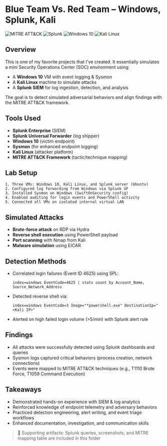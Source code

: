 # Blue Team Vs. Red Team  – Windows, Splunk, Kali

![MITRE ATT&CK](https://img.shields.io/badge/MITRE%20ATT%26CK-mapped-blue) ![Splunk](https://img.shields.io/badge/SIEM-Splunk-orange) ![Windows 10](https://img.shields.io/badge/Endpoint-Windows%2010-blue) ![Kali Linux](https://img.shields.io/badge/Attacker-Kali%20Linux-red)

## Overview
This is one of my favorite projects that I've created. It essentially simulates a mini Security Operations Center (SOC) environment using:
- A **Windows 10** VM with event logging & Sysmon
- A **Kali Linux** machine to simulate attacks
- A **Splunk SIEM** for log ingestion, detection, and analysis

The goal is to detect simulated adversarial behaviors and align findings with the MITRE ATT&CK framework.

## Tools Used
- **Splunk Enterprise** (SIEM)
- **Splunk Universal Forwarder** (log shipper)
- **Windows 10** (victim endpoint)
- **Sysmon** (for enhanced endpoint logging)
- **Kali Linux** (attacker platform)
- **MITRE ATT&CK Framework** (tactic/technique mapping)

## Lab Setup
```plaintext
1. Three VMs: Windows 10, Kali Linux, and Splunk server (Ubuntu)
2. Configured log forwarding from Windows via Splunk UF
3. Installed Sysmon on Windows (SwiftOnSecurity config)
4. Enabled auditing for login events and PowerShell activity
5. Connected all VMs on isolated internal virtual LAN
```

## Simulated Attacks
- **Brute-force attack** on RDP via Hydra
- **Reverse shell execution** using PowerShell payload
- **Port scanning** with Nmap from Kali
- **Malware simulation** using EICAR

## Detection Methods
- Correlated login failures (Event ID 4625) using SPL:
  ```spl
  index=windows EventCode=4625 | stats count by Account_Name, Source_Network_Address
  ```
- Detected reverse shell via:
  ```spl
  index=windows EventCode=3 Image="*powershell.exe" DestinationIp="<Kali IP>"
  ```
- Alerted on high failed login volume (>5/min) with Splunk alert rule

## Findings
- All attacks were successfully detected using Splunk dashboards and queries
- Sysmon logs captured critical behaviors (process creation, network connections)
- Events were mapped to MITRE ATT&CK techniques (e.g., T1110 Brute Force, T1059 Command Execution)

## Takeaways
- Demonstrated hands-on experience with SIEM & log analytics
- Reinforced knowledge of endpoint telemetry and adversary behaviors
- Practiced detection engineering, alert writing, and event triage workflows
- Enhanced documentation, investigation, and communication skills

> 📁 Supporting artifacts: Splunk queries, screenshots, and MITRE mapping table are included in this folder
